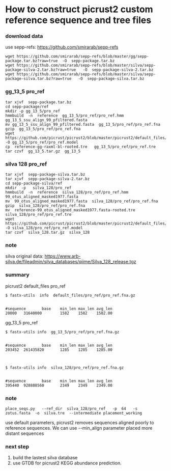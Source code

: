 # How to construct picrust2 custom reference sequence and tree files

### download data

use sepp-refs: https://github.com/smirarab/sepp-refs

    wget https://github.com/smirarab/sepp-refs/blob/master/gg/sepp-package.tar.bz?raw=true  -O  sepp-package.tar.bz
    wget https://github.com/smirarab/sepp-refs/blob/master/silva/sepp-package-silva-2.tar.bz?raw=true   -O  sepp-package-silva-2.tar.bz
    wget https://github.com/smirarab/sepp-refs/blob/master/silva/sepp-package-silva.tar.bz?raw=true   -O  sepp-package-silva.tar.bz


### gg_13_5 pro_ref

    tar xjvf  sepp-package.tar.bz
    cd sepp-package/ref
    mkdir -p gg_13_5/pro_ref
    hmmbuild  -n  reference  gg_13_5/pro_ref/pro_ref.hmm    gg_13_5_ssu_align_99_pfiltered.fasta
    mv gg_13_5_ssu_align_99_pfiltered.fasta  gg_13_5/pro_ref/pro_ref.fna
    gzip  gg_13_5/pro_ref/pro_ref.fna
    wget https://github.com/picrust/picrust2/blob/master/picrust2/default_files/prokaryotic/pro_ref/pro_ref.model -O gg_13_5/pro_ref/pro_ref.model
    cp  reference-gg-raxml-bl-rooted.tre   gg_13_5/pro_ref/pro_ref.tre
    tar czvf  gg_13_5.tar.gz  gg_13_5


### silva 128 pro_ref

    tar xjvf  sepp-package-silva.tar.bz
    tar xjvf  sepp-package-silva-2.tar.bz
    cd sepp-package-silva/ref
    mkdir  -p   silva_128/pro_ref
    hmmbuild  -n  reference  silva_128/pro_ref/pro_ref.hmm    99_otus_aligned_masked1977.fasta
    mv  99_otus_aligned_masked1977.fasta  silva_128/pro_ref/pro_ref.fna
    gzip  silva_128/pro_ref/pro_ref.fna
    mv  reference-99_otus_aligned_masked1977.fasta-rooted.tre   silva_128/pro_ref/pro_ref.tre
    wget https://github.com/picrust/picrust2/blob/master/picrust2/default_files/prokaryotic/pro_ref/pro_ref.model -O silva_128/pro_ref/pro_ref.model
    tar czvf  silva_128.tar.gz  silva_128


### note

silva original data:  https://www.arb-silva.de/fileadmin/silva_databases/qiime/Silva_128_release.tgz


### summary

picrust2 default_files pro_ref
 
    $ fastx-utils  info  default_files/pro_ref/pro_ref.fna.gz


    #sequence       base    min_len max_len avg_len
    20000   31640000        1582    1582    1582.00

gg_13_5 pro_ref

    $ fastx-utils info  gg_13_5/pro_ref/pro_ref.fna.gz


    #sequence       base    min_len max_len avg_len
    203452  261435820       1285    1285    1285.00



    $ fastx-utils info  silva_128/pro_ref/pro_ref.fna.gz


    #sequence       base    min_len max_len avg_len
    395440  928888560       2349    2349    2349.00


### note
 
    place_seqs.py   --ref_dir  silva_128/pro_ref   -p  64   -s   zotus.fasta  -o  silva.tre  --intermediate placement_working

use default parameters, picrust2 removes sequences aligned poorly to reference sequences. We can use --min_align parameter placed more distant sequences

### next step

1. build the lastest silva database
2. use GTDB for picrust2 KEGG abundance prediction.

